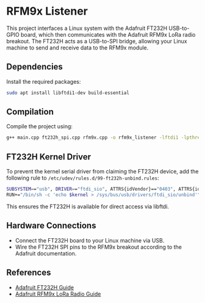 # RFM9x Listener

This project interfaces a Linux system with the Adafruit FT232H USB-to-GPIO board, which then communicates with the Adafruit RFM9x LoRa radio breakout. The FT232H acts as a USB-to-SPI bridge, allowing your Linux machine to send and receive data to the RFM9x module.

## Dependencies

Install the required packages:

```sh
sudo apt install libftdi1-dev build-essential
```

## Compilation

Compile the project using:

```sh
g++ main.cpp ft232h_spi.cpp rfm9x.cpp -o rfm9x_listener -lftdi1 -lpthread -std=c++17
```

## FT232H Kernel Driver

To prevent the kernel serial driver from claiming the FT232H device, add the following rule to `/etc/udev/rules.d/99-ft232h-unbind.rules`:

```sh
SUBSYSTEM=="usb", DRIVER=="ftdi_sio", ATTRS{idVendor}=="0403", ATTRS{idProduct}=="6014", \
RUN+="/bin/sh -c 'echo $kernel > /sys/bus/usb/drivers/ftdi_sio/unbind'"
```

This ensures the FT232H is available for direct access via libftdi.

## Hardware Connections

- Connect the FT232H board to your Linux machine via USB.
- Wire the FT232H SPI pins to the RFM9x breakout according to the Adafruit documentation.

## References

- [Adafruit FT232H Guide](https://learn.adafruit.com/adafruit-ft232h-breakout)
- [Adafruit RFM9x LoRa Radio Guide](https://learn.adafruit.com/adafruit-rfm69hcw-and-rfm9x-lora-packet-radio-breakouts)
